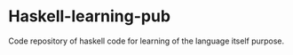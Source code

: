Haskell-learning-pub
====================

Code repository of haskell code for learning of the language itself purpose.
